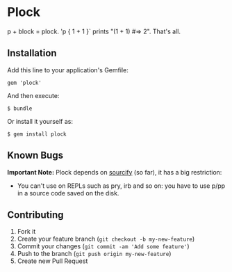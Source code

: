 # Plock

p + block = plock. 'p { 1 + 1 }` prints "(1 + 1) #=> 2". That's all.

## Installation

Add this line to your application's Gemfile:

    gem 'plock'

And then execute:

    $ bundle

Or install it yourself as:

    $ gem install plock

## Known Bugs
**Important Note:** Plock depends on [sourcify](https://github.com/ngty/sourcify) (so far), it has a big restriction:

- You can't use on REPLs such as pry, irb and so on: you have to use p/pp in a source code saved on the disk.

## Contributing

1. Fork it
2. Create your feature branch (`git checkout -b my-new-feature`)
3. Commit your changes (`git commit -am 'Add some feature'`)
4. Push to the branch (`git push origin my-new-feature`)
5. Create new Pull Request
